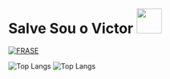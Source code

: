 # Salve Sou o Victor&nbsp;<a href="Hey"><img src="https://raw.githubusercontent.com/TOXIC-DEVIL/TOXIC-DEVIL/TOXIC-DEVIL-OFFICIAL/media/Hi.gif" width="50px"></a>

[![FRASE](https://readme-typing-svg.herokuapp.com?font=&color=%2331F7EA&center=true&lines=BEM-VINDO+AO+MEU+GITHUB;OLÁ%2Cme+chamo+Victor+Hugo;PROGRAMADOR+MEDIANO👨‍💻;OBRIGADO+POR+VISITAR+MEU+GITHUB👍)](https://git.io/typing-svg) <br>





![Top Langs](https://github-readme-stats.vercel.app/api/top-langs/?username=victormattos564&hide_progress=true)
![Top Langs](https://github-readme-stats.vercel.app/api/top-langs/?username=victormattos564&exclude_repo=github-readme-stats,victormattos564.github.io)



